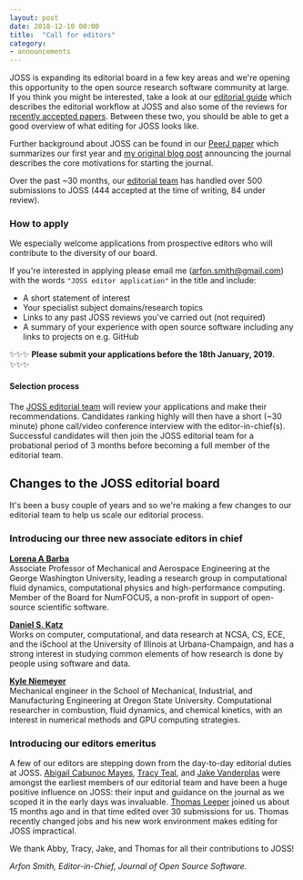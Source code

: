 ```yaml
---
layout: post
date: 2018-12-10 00:00
title:  "Call for editors"
category:
- announcements
---
```


JOSS is expanding its editorial board in a few key areas and we're opening this opportunity to the open source research software community at large. If you think you might be interested, take a look at our [editorial guide](https://joss.readthedocs.io/en/latest/editing.html) which describes the editorial workflow at JOSS and also some of the reviews for [recently accepted papers](https://github.com/openjournals/joss-reviews/issues?utf8=%E2%9C%93&q=is%3Aclosed+label%3Aaccepted+). Between these two, you should be able to get a good overview of what editing for JOSS looks like.

Further background about JOSS can be found in our [PeerJ paper](https://peerj.com/articles/cs-147/) which summarizes our first year and [my original blog post](http://arfon.org/announcing-the-journal-of-open-source-software/index.html) announcing the journal describes the core motivations for starting the journal.

Over the past ~30 months, our [editorial team](http://joss.theoj.org/about#editorial_board) has handled over 500 submissions to JOSS (444 accepted at the time of writing, 84 under review).

### How to apply

We especially welcome applications from prospective editors who will contribute to the diversity of our board.

If you're interested in applying please email me (<arfon.smith@gmail.com>) with the words `"JOSS editor application"` in the title and include:

- A short statement of interest
- Your specialist subject domains/research topics
- Links to any past JOSS reviews you've carried out (not required)
- A summary of your experience with open source software including any links to projects on e.g. GitHub

✨✨✨ **Please submit your applications before the 18th January, 2019.** ✨✨✨

#### Selection process

The [JOSS editorial team](http://joss.theoj.org/about#editorial_board) will review your applications and make their recommendations. Candidates ranking highly will then have a short (~30 minute) phone call/video conference interview with the editor-in-chief(s). Successful candidates will then join the JOSS editorial team for a probational period of 3 months before becoming a full member of the editorial team.

## Changes to the JOSS editorial board

It's been a busy couple of years and so we're making a few changes to our editorial team to help us scale our editorial process.

### Introducing our three new associate editors in chief

[**Lorena A Barba**](http://lorenabarba.com/)  
Associate Professor of Mechanical and Aerospace Engineering at the George Washington University, leading a research group in computational fluid dynamics, computational physics and high-performance computing. Member of the Board for NumFOCUS, a non-profit in support of open-source scientific software.

[**Daniel S. Katz**](http://danielskatz.org/)  
Works on computer, computational, and data research at NCSA, CS, ECE, and the iSchool at the University of Illinois at Urbana-Champaign, and has a strong interest in studying common elements of how research is done by people using software and data.

[**Kyle Niemeyer**](http://kyleniemeyer.com/)  
Mechanical engineer in the School of Mechanical, Industrial, and Manufacturing Engineering at Oregon State University. Computational researcher in combustion, fluid dynamics, and chemical kinetics, with an interest in numerical methods and GPU computing strategies.

### Introducing our editors emeritus

A few of our editors are stepping down from the day-to-day editorial duties at JOSS. [Abigail Cabunoc Mayes](http://acabunoc.github.io/), [Tracy Teal](http://idyll.org/~tracyt/), and [Jake Vanderplas](http://vanderplas.com/) were amongst the earliest members of our editorial team and have been a huge positive influence on JOSS: their input and guidance on the journal as we scoped it in the early days was invaluable. [Thomas Leeper](https://thomasleeper.com/) joined us about 15 months ago and in that time edited over 30 submissions for us. Thomas recently changed jobs and his new work environment makes editing for JOSS impractical.

We thank Abby, Tracy, Jake, and Thomas for all their contributions to JOSS!

_Arfon Smith, Editor-in-Chief, Journal of Open Source Software._
